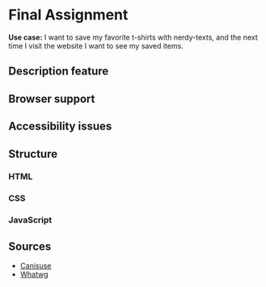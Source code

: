 # Final Assignment
**Use case:** I want to save my favorite t-shirts with nerdy-texts, and the next time I visit the website I want to see my saved items.

## Description feature

## Browser support

## Accessibility issues

## Structure

### HTML

### CSS

### JavaScript

## Sources
* [Canisuse](http://caniuse.com/#search=web%20storage)
* [Whatwg](https://html.spec.whatwg.org/multipage/webstorage.html#webstorage)